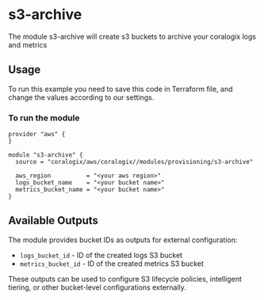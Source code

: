 # s3-archive

The module s3-archive will create s3 buckets to archive your coralogix logs and metrics

## Usage

To run this example you need to save this code in Terraform file, and change the values according to our settings.

### To run the module
```hcl
provider "aws" {
}

module "s3-archive" {
  source = "coralogix/aws/coralogix//modules/provisioning/s3-archive"

  aws_region          = "<your aws region>"
  logs_bucket_name    = "<your bucket name>"
  metrics_bucket_name = "<your bucket name>"
}
```

## Available Outputs

The module provides bucket IDs as outputs for external configuration:

- `logs_bucket_id` - ID of the created logs S3 bucket
- `metrics_bucket_id` - ID of the created metrics S3 bucket

These outputs can be used to configure S3 lifecycle policies, intelligent tiering, or other bucket-level configurations externally.
